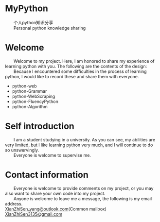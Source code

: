 # MyPython

&emsp;&emsp;个人python知识分享<br>
&emsp;&emsp;Personal python knowledge sharing

# Welcome

&emsp;&emsp;Welcome to my project. Here, I am honored to share my experience of learning python with you. The following
are the contents of the design:
<br>
&emsp;&emsp;Because I encountered some difficulties in the process of learning python, I would like to record these and
share them with everyone.

* python-web
* python-Grammar
* python-WebScraping
* python-FluencyPython
* python-Algorithm

# Self introduction

&emsp;&emsp;I am a student studying in a university. As you can see, my abilities are very limited, but I like learning
python very much, and I will continue to do so unswervingly.
<br>
&emsp;&emsp;Everyone is welcome to supervise me.

# Contact information

&emsp;&emsp;Everyone is welcome to provide comments on my project, or you may also want to share your own code into my
project.
<br>
&emsp;&emsp;Anyone is welcome to leave me a message, the following is my email address.
<br>
XianZhiSen_yang@outlook.com(Common mailbox)<br>
XianZhiSen3135@gmail.com